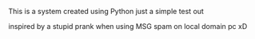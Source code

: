 This is a system created using Python just a simple test out 

inspired by a stupid prank when using MSG spam on local domain pc xD

